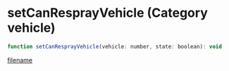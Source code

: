 # setCanResprayVehicle (Category vehicle)

```js
function setCanResprayVehicle(vehicle: number, state: boolean): void
```

[filename](setCanResprayVehicle_m.md ':include')
